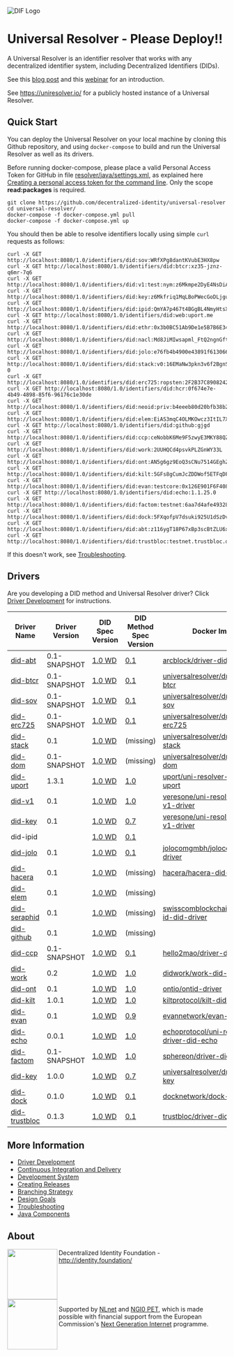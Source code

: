 ![DIF Logo](https://raw.githubusercontent.com/decentralized-identity/universal-resolver/master/docs/logo-dif.png)

# Universal Resolver - Please Deploy!!

A Universal Resolver is an identifier resolver that works with any decentralized identifier system, including Decentralized Identifiers (DIDs).

See this [blog post](https://medium.com/decentralized-identity/a-universal-resolver-for-self-sovereign-identifiers-48e6b4a5cc3c) and this [webinar](https://ssimeetup.org/did-resolution-given-did-how-do-retrieve-document-markus-sabadello-webinar-13/) for an introduction.

See https://uniresolver.io/ for a publicly hosted instance of a Universal Resolver.

## Quick Start

You can deploy the Universal Resolver on your local machine by cloning this Github repository, and using `docker-compose` to build and run the Universal Resolver as well as its drivers.

Before running docker-compose, please place a valid Personal Access Token for GitHub in file [resolver/java/settings.xml](https://github.com/decentralized-identity/universal-resolver/blob/master/resolver/java/settings.xml), as explained here [Creating a personal access token for the command line](https://help.github.com/en/github/authenticating-to-github/creating-a-personal-access-token-for-the-command-line). Only the scope **read:packages** is required.


	git clone https://github.com/decentralized-identity/universal-resolver
	cd universal-resolver/
	docker-compose -f docker-compose.yml pull
	docker-compose -f docker-compose.yml up

You should then be able to resolve identifiers locally using simple `curl` requests as follows:

	curl -X GET http://localhost:8080/1.0/identifiers/did:sov:WRfXPg8dantKVubE3HX8pw
	curl -X GET http://localhost:8080/1.0/identifiers/did:btcr:xz35-jznz-q6mr-7q6
	curl -X GET http://localhost:8080/1.0/identifiers/did:v1:test:nym:z6Mkmpe2DyE4NsDiAb58d75hpi1BjqbH6wYMschUkjWDEEuR
	curl -X GET http://localhost:8080/1.0/identifiers/did:key:z6Mkfriq1MqLBoPWecGoDLjguo1sB9brj6wT3qZ5BxkKpuP6
	curl -X GET http://localhost:8080/1.0/identifiers/did:ipid:QmYA7p467t4BGgBL4NmyHtsXMoPrYH9b3kSG6dbgFYskJm
	curl -X GET http://localhost:8080/1.0/identifiers/did:web:uport.me
	curl -X GET http://localhost:8080/1.0/identifiers/did:ethr:0x3b0BC51Ab9De1e5B7B6E34E5b960285805C41736
	curl -X GET http://localhost:8080/1.0/identifiers/did:nacl:Md8JiMIwsapml_FtQ2ngnGftNP5UmVCAUuhnLyAsPxI
	curl -X GET http://localhost:8080/1.0/identifiers/did:jolo:e76fb4b4900e43891f613066b9afca366c6d22f7d87fc9f78a91515be24dfb21
	curl -X GET http://localhost:8080/1.0/identifiers/did:stack:v0:16EMaNw3pkn3v6f2BgnSSs53zAKH4Q8YJg-0
	curl -X GET http://localhost:8080/1.0/identifiers/did:erc725:ropsten:2F2B37C890824242Cb9B0FE5614fA2221B79901E
	curl -X GET http://localhost:8080/1.0/identifiers/did:hcr:0f674e7e-4b49-4898-85f6-96176c1e30de
	curl -X GET http://localhost:8080/1.0/identifiers/did:neoid:priv:b4eeeb80d20bfb38b23001d0659ce0c1d96be0aa
	curl -X GET http://localhost:8080/1.0/identifiers/did:elem:EiAS3mqC4OLMKOwcz3ItIL7XfWduPT7q3Fa4vHgiCfSG2A
	curl -X GET http://localhost:8080/1.0/identifiers/did:github:gjgd
	curl -X GET http://localhost:8080/1.0/identifiers/did:ccp:ceNobbK6Me9F5zwyE3MKY88QZLw
	curl -X GET http://localhost:8080/1.0/identifiers/did:work:2UUHQCd4psvkPLZGnWY33L
	curl -X GET http://localhost:8080/1.0/identifiers/did:ont:AN5g6gz9EoQ3sCNu7514GEghZurrktCMiH
	curl -X GET http://localhost:8080/1.0/identifiers/did:kilt:5GFs8gCumJcZDDWof5ETFqDFEsNwCsVJUj2bX7y4xBLxN5qT
	curl -X GET http://localhost:8080/1.0/identifiers/did:evan:testcore:0x126E901F6F408f5E260d95c62E7c73D9B60fd734
	curl -X GET http://localhost:8080/1.0/identifiers/did:echo:1.1.25.0
	curl -X GET http://localhost:8080/1.0/identifiers/did:factom:testnet:6aa7d4afe4932885b5b6e93accb5f4f6c14bd1827733e05e3324ae392c0b2764
	curl -X GET http://localhost:8080/1.0/identifiers/did:dock:5FXqofpV7dsuki925U1dSzDvBuQbaci5yWTQGVWRQ7bdQP5p
	curl -X GET http://localhost:8080/1.0/identifiers/did:abt:z116ygT18P67xBp3scBtZLU6xVoDy268bgnY
	curl -X GET http://localhost:8080/1.0/identifiers/did:trustbloc:testnet.trustbloc.dev:EiCiHVdJsCySvw2JHHGnpIxege4UF0Zuu1Y6Nd5n1FIBVw

If this doesn't work, see [Troubleshooting](/docs/troubleshooting.md).

## Drivers

Are you developing a DID method and Universal Resolver driver? Click [Driver Development](/docs/driver-development.md) for instructions.

| Driver Name | Driver Version | DID Spec Version | DID Method Spec Version | Docker Image |
| ----------- | -------------- | ---------------- | ----------------------- | ------------ |
| [did-abt](https://github.com/ArcBlock/uni-resolver-driver-did-abt) | 0.1-SNAPSHOT | [1.0 WD](https://w3c.github.io/did-core/) | [0.1](https://arcblock.github.io/abt-did-spec/) | [arcblock/driver-did-abt](https://hub.docker.com/repository/docker/arcblock/driver-did-abt)  |
| [did-btcr](https://github.com/decentralized-identity/uni-resolver-driver-did-btcr/) | 0.1-SNAPSHOT | [1.0 WD](https://w3c.github.io/did-core/) | [0.1](https://w3c-ccg.github.io/didm-btcr) | [universalresolver/driver-did-btcr](https://hub.docker.com/r/universalresolver/driver-did-btcr/)
| [did-sov](https://github.com/decentralized-identity/uni-resolver-driver-did-sov/) | 0.1-SNAPSHOT | [1.0 WD](https://w3c.github.io/did-core/) | [0.1](https://sovrin-foundation.github.io/sovrin/spec/did-method-spec-template.html) | [universalresolver/driver-did-sov](https://hub.docker.com/r/universalresolver/driver-did-sov/)
| [did-erc725](https://github.com/decentralized-identity/uni-resolver-driver-did-erc725/) | 0.1-SNAPSHOT | [1.0 WD](https://w3c.github.io/did-core/) | [0.1](https://github.com/WebOfTrustInfo/rebooting-the-web-of-trust-spring2018/blob/master/topics-and-advance-readings/DID-Method-erc725.md) | [universalresolver/driver-did-erc725](https://hub.docker.com/r/universalresolver/driver-did-erc725/)
| [did-stack](https://github.com/decentralized-identity/uni-resolver-driver-did-stack/) | 0.1 | [1.0 WD](https://w3c.github.io/did-core/) | (missing) | [universalresolver/driver-did-stack](https://hub.docker.com/r/universalresolver/driver-did-stack/)
| [did-dom](https://github.com/decentralized-identity/uni-resolver-driver-did-dom/) | 0.1-SNAPSHOT | [1.0 WD](https://w3c.github.io/did-core/) | (missing) | [universalresolver/driver-did-dom](https://hub.docker.com/r/universalresolver/driver-did-dom/)
| [did-uport](https://github.com/uport-project/uport-did-driver) | 1.3.1 | [1.0 WD](https://w3c.github.io/did-core/) | [1.0](https://docs.google.com/document/d/1vS6UBUDwxYR8tLTNo4HUhGe2qb9Q95QLiJTt9NkwZ8M/) | [uport/uni-resolver-driver-did-uport](https://hub.docker.com/r/uport/uni-resolver-driver-did-uport/)
| [did-v1](https://github.com/veres-one/uni-resolver-did-v1-driver) | 0.1 | [1.0 WD](https://w3c.github.io/did-core/) | [1.0](https://w3c-ccg.github.io/did-method-v1/) | [veresone/uni-resolver-did-v1-driver](https://hub.docker.com/r/veresone/uni-resolver-did-v1-driver)
| [did-key](https://github.com/veres-one/uni-resolver-did-v1-driver) | 0.1 | [1.0 WD](https://w3c.github.io/did-core/) | [0.7](https://w3c-ccg.github.io/did-method-key/) | [veresone/uni-resolver-did-v1-driver](https://hub.docker.com/r/veresone/uni-resolver-did-v1-driver)
| did-ipid |  | [1.0 WD](https://w3c.github.io/did-core/) | [0.1](https://github.com/jonnycrunch/ipid) |
| [did-jolo](https://github.com/jolocom/jolo-did-method/tree/master/jolocom-did-driver) | 0.1 | [1.0 WD](https://w3c.github.io/did-core/) | [0.1](https://github.com/jolocom/jolocom-did-driver/blob/master/jolocom-did-method-specification.md) | [jolocomgmbh/jolocom-did-driver](https://hub.docker.com/r/jolocomgmbh/jolocom-did-driver) |
| [did-hacera](https://github.com/hacera/hacera-did-driver) | 0.1 | [1.0 WD](https://w3c.github.io/did-core/) | (missing) | [hacera/hacera-did-driver](https://hub.docker.com/r/hacera/hacera-did-driver) |
| [did-elem](https://github.com/decentralized-identity/element) | 0.1 | [1.0 WD](https://w3c.github.io/did-core/) | (missing) | |
| [did-seraphid](https://github.com/swisscom-blockchain/seraph-id-did-driver) | 0.1 | [1.0 WD](https://w3c.github.io/did-core/) | (missing) |  [swisscomblockchainag/seraph-id-did-driver](https://hub.docker.com/r/swisscomblockchainag/seraph-id-did-driver) |
| [did-github](https://github.com/decentralized-identity/github-did) | 0.1 | [1.0 WD](https://w3c.github.io/did-core/) | (missing) | |
| [did-ccp](https://github.com/decentralized-identity/uni-resolver-driver-did-ccp/) | 0.1-SNAPSHOT | [1.0 WD](https://w3c.github.io/did-core/) | [0.1](https://did.baidu.com/did-spec/) | [hello2mao/driver-did-ccp](https://hub.docker.com/r/hello2mao/driver-did-ccp/)
| [did-work](https://github.com/decentralized-identity/uni-resolver-driver-did-work/) | 0.2  | [1.0 WD](https://w3c.github.io/did-core/) | [1.0](https://workday.github.io/work-did-method-spec/) | [didwork/work-did-driver](https://hub.docker.com/r/didwork/work-did-driver)|
| [did-ont](https://github.com/ontio/ontid-driver) | 0.1 | [1.0 WD](https://w3c.github.io/did-core/) | [1.0](https://github.com/ontio/ontology-DID/blob/master/docs/en/DID-ONT-method.md) |  [ontio/ontid-driver](https://hub.docker.com/r/ontio/ontid-driver) |
| [did-kilt](https://github.com/KILTprotocol/kilt-did-driver) | 1.0.1 | [1.0 WD](https://w3c.github.io/did-core/) | [1.0](https://github.com/KILTprotocol/kilt-did-driver/blob/master/DID%20Method%20Specification.md) | [kiltprotocol/kilt-did-driver](https://hub.docker.com/r/kiltprotocol/kilt-did-driver)|
| [did-evan](https://github.com/evannetwork/did-driver) | 0.1 | [1.0 WD](https://w3c.github.io/did-core/) | [0.9](https://github.com/evannetwork/evan.network-DID-method-specification/blob/master/evan_did_method_spec.md) | [evannetwork/evan-did-driver](https://hub.docker.com/r/evannetwork/evan-did-driver) |
| [did-echo](https://github.com/echoprotocol/uni-resolver-driver-did-echo) | 0.0.1 | [1.0 WD](https://w3c.github.io/did-core/) | [1.0](https://github.com/echoprotocol/uni-resolver-driver-did-echo/blob/master/echo_did_specifications.md) | [echoprotocol/uni-resolver-driver-did-echo](https://hub.docker.com/r/echoprotocol/uni-resolver-driver-did-echo) |
| [did-factom](https://github.com/Sphereon-Opensource/driver-did-factom) | 0.1-SNAPSHOT | [1.0 WD](https://w3c.github.io/did-core/) | [1.0](https://github.com/bi-foundation/FIS/blob/feature/DID/FIS/DID.md) | [sphereon/driver-did-factom](https://hub.docker.com/r/sphereon/driver-did-factom) |
| [did-key](https://github.com/decentralized-identity/uni-resolver-driver-did-key) | 1.0.0 | [1.0 WD](https://w3c.github.io/did-core/) | [0.7](https://w3c-ccg.github.io/did-method-key/) | [universalresolver/driver-did-key](https://hub.docker.com/r/universalresolver/driver-did-key) |
| [did-dock](https://github.com/docknetwork/dock-did-driver) | 0.1.0 | [1.0 WD](https://w3c.github.io/did-core/) | [0.1](https://github.com/docknetwork/dock-did-driver/blob/master/Dock%20DID%20method%20specification.md) | [docknetwork/dock-did-driver](https://hub.docker.com/r/docknetwork/dock-did-driver) |
| [did-trustbloc](https://github.com/trustbloc/trustbloc-did-method) | 0.1.3 | [1.0 WD](https://w3c.github.io/did-core/) | [0.1](https://github.com/trustbloc/trustbloc-did-method/blob/v0.1.3/docs/spec/trustbloc-did-method.md) | [trustbloc/driver-did-trustbloc](https://github.com/trustbloc/trustbloc-did-method/packages/212043)

## More Information

 * [Driver Development](/docs/driver-development.md)
 * [Continuous Integration and Delivery](/docs/continuous-integration-and-delivery.md)
 * [Development System](/docs/dev-system.md)
 * [Creating Releases](/docs/creating-releases.md)
 * [Branching Strategy](/docs/branching-strategy.md)
 * [Design Goals](/docs/design-goals.md)
 * [Troubleshooting](/docs/troubleshooting.md)
 * [Java Components](/resolver/java)

## About

<img align="left" src="https://raw.githubusercontent.com/decentralized-identity/universal-resolver/master/docs/logo-dif.png" width="115">

Decentralized Identity Foundation - http://identity.foundation/

<br clear="left" />

<img align="left" src="https://raw.githubusercontent.com/decentralized-identity/universal-resolver/master/docs/logo-ngi0pet.png" width="115">

Supported by [NLnet](https://nlnet.nl/) and [NGI0 PET](https://nlnet.nl/PET/#NGI), which is made possible with financial support from the European Commission's [Next Generation Internet](https://ngi.eu/) programme.
